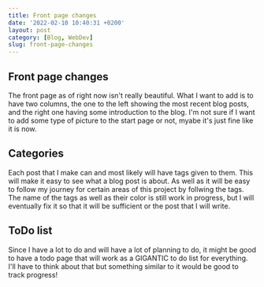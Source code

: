 ```yaml
---
title: Front page changes
date: '2022-02-10 10:40:31 +0200'
layout: post
category: [Blog, WebDev]
slug: front-page-changes
---
```


## Front page changes

The front page as of right now isn't really beautiful. What I want to add is to have two columns, the one to the left showing the most recent blog posts, and the right one having some introduction to the blog. I'm not sure if I want to add some type of picture to the start page or not, myabe it's just fine like it is now.

## Categories

Each post that I make can and most likely will have tags given to them. This will make it easy to see what a blog post is about. As well as it will be easy to follow my journey for certain areas of this project by follwing the tags. The name of the tags as well as their color is still work in progress, but I will eventually fix it so that it will be sufficient or the post that I will write.

## ToDo list

Since I have a lot to do and will have a lot of planning to do, it might be good to have a todo page that will work as a GIGANTIC to do list for everything. I'll have to think about that but something similar to it would be good to track progress!
